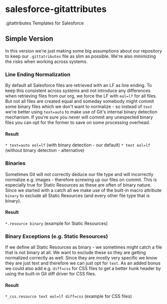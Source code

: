 # salesforce-gitattributes
.gitattributes Templates for Salesforce

## Simple Version

In this version we're just making some big assumptions about our repository to keep our `.gittatributes` file as slim as possible. We're also minimizing the risks when working across systems.

### Line Ending Normalization

By default all Salesforce files are retrieved with an LF as line ending. To keep this consistent across systems and not introduce any differences when retrieving files from our org, we force the LF with `eol=lf` for all files. But not all files are created equal and someday somebody might commit some binary files which we don't want to normalize - so instead of `text` we're better using `text=auto` to make use of Git's internal binary detection mechanism. If you're sure you never will commit any unexpected binary files you can opt for the former to save on some processing overhead.

#### Result

`* text=auto eol=lf` (with binary detection - our default)
`* text eol=lf` (without binary detection - alternative)

### Binaries

Sometimes Git will not correctly deduce our file type and will incorrectly normalize e.g. images - therefore screwing up our files on commit. This is especially true for Static Resources as these are often of binary nature. Since we started with a catch all we make use of the built-in macro attribute `binary` to exclude all Static Resources (and every other file type that is binary).

#### Result

`*.resource binary` (example for Static Resources)

### Binary Exceptions (e.g. Static Resources)

If we define all Static Resources as binary - we sometimes might catch a file that is not binary at all. We want to exclude these so they are getting normalized correctly as well. Since they are mostly very specific we know they are just text and therefore we can just opt for `text`. As an added bonus we could also add e.g. `diff=css` for CSS files to get a better hunk header by using the built-in Git diff driver for CSS files.

#### Result

`*_css.resource text eol=lf diff=css` (example for CSS files)
